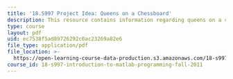 ```yaml
---
title: '18.S997 Project Idea: Queens on a Chessboard'
description: This resource contains information regarding queens on a chessboard.
type: course
layout: pdf
uid: ec7538f5ad89726292c0ac23269a82e6
file_type: application/pdf
file_location: >-
  https://open-learning-course-data-production.s3.amazonaws.com/18-s997-introduction-to-matlab-programming-fall-2011/ec7538f5ad89726292c0ac23269a82e6_MIT18_S997F11_Queens.pdf
course_id: 18-s997-introduction-to-matlab-programming-fall-2011
---
```

